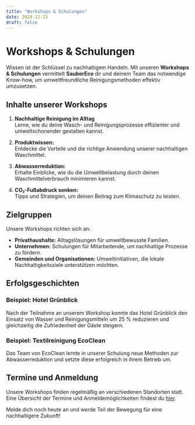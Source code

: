```yaml
---
title: "Workshops & Schulungen"
date: 2024-12-22
draft: false
---
```


# Workshops & Schulungen

Wissen ist der Schlüssel zu nachhaltigem Handeln. Mit unseren **Workshops & Schulungen** vermittelt **SauberEco** dir und deinem Team das notwendige Know-how, um umweltfreundliche Reinigungsmethoden effektiv umzusetzen.

## Inhalte unserer Workshops

1. **Nachhaltige Reinigung im Alltag**  
   Lerne, wie du deine Wasch- und Reinigungsprozesse effizienter und umweltschonender gestalten kannst.

2. **Produktwissen:**  
   Entdecke die Vorteile und die richtige Anwendung unserer nachhaltigen Waschmittel.

3. **Abwasserreduktion:**  
   Erhalte Einblicke, wie du die Umweltbelastung durch deinen Waschmittelverbrauch minimieren kannst.

4. **CO₂-Fußabdruck senken:**  
   Tipps und Strategien, um deinen Beitrag zum Klimaschutz zu leisten.

## Zielgruppen

Unsere Workshops richten sich an:
- **Privathaushalte:** Alltagslösungen für umweltbewusste Familien.
- **Unternehmen:** Schulungen für Mitarbeitende, um nachhaltige Prozesse zu fördern.
- **Gemeinden und Organisationen:** Umweltinitiativen, die lokale Nachhaltigkeitsziele unterstützen möchten.

## Erfolgsgeschichten

### Beispiel: Hotel Grünblick
Nach der Teilnahme an unserem Workshop konnte das Hotel Grünblick den Einsatz von Wasser und Reinigungsmitteln um 25 % reduzieren und gleichzeitig die Zufriedenheit der Gäste steigern.

### Beispiel: Textilreinigung EcoClean
Das Team von EcoClean lernte in unserer Schulung neue Methoden zur Abwasserreduktion und setzte diese erfolgreich in ihrem Betrieb um.

## Termine und Anmeldung

Unsere Workshops finden regelmäßig an verschiedenen Standorten statt. Eine Übersicht der Termine und Anmeldemöglichkeiten findest du [hier](/kontakt/standorte/).

Melde dich noch heute an und werde Teil der Bewegung für eine nachhaltigere Zukunft!
